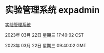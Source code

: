 # 实验管理系统 expadmin
[实验管理系统](http://27.19.34.51:56808/expadmin-782313d2-e1b1-4ea7-932e-3a55e6a1a4d0/)

2023年 03月 22日 星期三 17:40:02 CST

2023年 03月 22日 星期三 09:40:02 GMT
